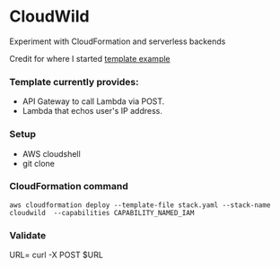 # CloudWild

Experiment with CloudFormation and serverless backends

Credit for where I started [template example](https://bl.ocks.org/magnetikonline/c314952045eee8e8375b82bc7ec68e88)  

### Template currently provides:
- API Gateway to call Lambda via POST.
- Lambda that echos user's IP address.

### Setup
- AWS cloudshell
- git clone <this-repo>
  
### CloudFormation command  

```
aws cloudformation deploy --template-file stack.yaml --stack-name cloudwild  --capabilities CAPABILITY_NAMED_IAM
```

### Validate
URL=
curl -X POST $URL
